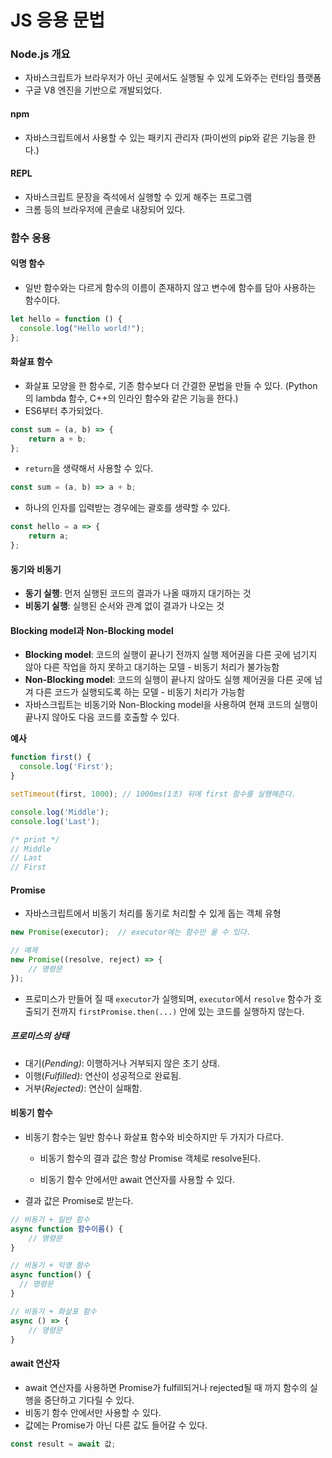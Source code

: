 # JS 응용 문법

### Node.js 개요

- 자바스크립트가 브라우저가 아닌 곳에서도 실행될 수 있게 도와주는 런타임 플랫폼
- 구글 V8 엔진을 기반으로 개발되었다.

#### npm

- 자바스크립트에서 사용할 수 있는 패키지 관리자
  (파이썬의 pip와 같은 기능을 한다.)

#### REPL

- 자바스크립트 문장을 즉석에서 실행할 수 있게 해주는 프로그램
- 크롬 등의 브라우저에 콘솔로 내장되어 있다.

### 함수 응용

#### 익명 함수

- 일반 함수와는 다르게 함수의 이름이 존재하지 않고 변수에 함수를 담아 사용하는 함수이다.

```js
let hello = function () {
  console.log("Hello world!");
};
```

#### 화살표 함수

- 화살표 모양을 한 함수로, 기존 함수보다 더 간결한 문법을 만들 수 있다.
  (Python의 lambda 함수, C++의 인라인 함수와 같은 기능을 한다.)
- ES6부터 추가되었다.

```js
const sum = (a, b) => {
	return a + b;
};
```

- `return`을 생략해서 사용할 수 있다.

```js
const sum = (a, b) => a + b;
```

- 하나의 인자를 입력받는 경우에는 괄호를 생략할 수 있다.

```js
const hello = a => {
	return a;
};
```



#### 동기와 비동기

- **동기 실행**: 먼저 실행된 코드의 결과가 나올 때까지 대기하는 것
- **비동기 실행**: 실행된 순서와 관계 없이 결과가 나오는 것

#### Blocking model과 Non-Blocking model

- **Blocking model**: 코드의 실행이 끝나기 전까지 실행 제어권을 다른 곳에 넘기지 않아 다른 작업을 하지 못하고 대기하는 모델 - 비동기 처리가 불가능함
- **Non-Blocking model**: 코드의 실행이 끝나지 않아도 실행 제어권을 다른 곳에 넘겨 다른 코드가 실행되도록 하는 모델 - 비동기 처리가 가능함
- 자바스크립트는 비동기와 Non-Blocking model을 사용하여 현재 코드의 실행이 끝나지 않아도 다음 코드를 호출할 수 있다.

**예사**

```js
function first() {
  console.log('First');
}

setTimeout(first, 1000); // 1000ms(1초) 뒤에 first 함수를 실행해준다.

console.log('Middle');
console.log('Last');

/* print */
// Middle
// Last
// First
```

#### Promise

- 자바스크립트에서 비동기 처리를 동기로 처리할 수 있게 돕는 객체 유형

```js
new Promise(executor);	// executor에는 함수만 올 수 있다.

// 예제
new Promise((resolve, reject) => {
	// 명령문
});
```

- 프로미스가 만들어 질 때 `executor`가 실행되며, `executor`에서 `resolve` 함수가 호출되기 전까지 `firstPromise.then(...)` 안에 있는 코드를 실행하지 않는다.

##### 프로미스의 상태

- 대기(*Pending)*: 이행하거나 거부되지 않은 초기 상태.
- 이행(*Fulfilled)*: 연산이 성공적으로 완료됨.
- 거부(*Rejected)*: 연산이 실패함.

#### 비동기 함수

- 비동기 함수는 일반 함수나 화살표 함수와 비슷하지만 두 가지가 다르다.

  - 비동기 함수의 결과 값은 항상 Promise 객체로 resolve된다.

  - 비동기 함수 안에서만 await 연산자를 사용할 수 있다.

- 결과 값은 Promise로 받는다.

```js
// 비동기 + 일반 함수
async function 함수이름() {
	// 명령문
}

// 비동기 + 익명 함수
async function() {
  // 명령문
}

// 비동기 + 화살표 함수
async () => {
	// 명령문
}
```

#### await 연산자

- await 연산자를 사용하면 Promise가 fulfill되거나 rejected될 때 까지 함수의 실행을 중단하고 기다릴 수 있다.
- 비동기 함수 안에서만 사용할 수 있다.
- 값에는 Promise가 아닌 다른 값도 들어갈 수 있다.

```js
const result = await 값;
```

### 